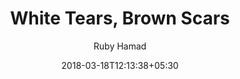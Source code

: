 ---
title: "White Tears, Brown Scars"
author: Ruby Hamad
date: 2018-03-18T12:13:38+05:30
categories: [books]
link: http://www.google.co.uk
---